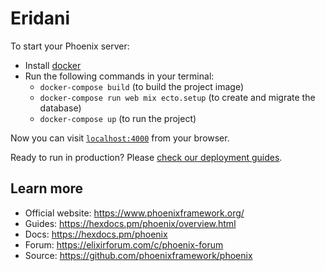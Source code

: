 # Eridani

To start your Phoenix server:

  * Install [docker](https://www.docker.com/)
  * Run the following commands in your terminal:
    * `docker-compose build` (to build the project image)
    * `docker-compose run web mix ecto.setup` (to create and migrate the database)
    * `docker-compose up` (to run the project)

Now you can visit [`localhost:4000`](http://localhost:4000) from your browser.

Ready to run in production? Please [check our deployment guides](https://hexdocs.pm/phoenix/deployment.html).

## Learn more

  * Official website: https://www.phoenixframework.org/
  * Guides: https://hexdocs.pm/phoenix/overview.html
  * Docs: https://hexdocs.pm/phoenix
  * Forum: https://elixirforum.com/c/phoenix-forum
  * Source: https://github.com/phoenixframework/phoenix
